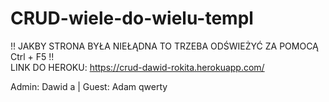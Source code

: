 # CRUD-wiele-do-wielu-templ

!! JAKBY STRONA BYŁA NIEŁĄDNA TO TRZEBA ODŚWIEŻYĆ ZA POMOCĄ Ctrl + F5 !!                              
LINK DO HEROKU: https://crud-dawid-rokita.herokuapp.com/

Admin: Dawid a | Guest: Adam qwerty

